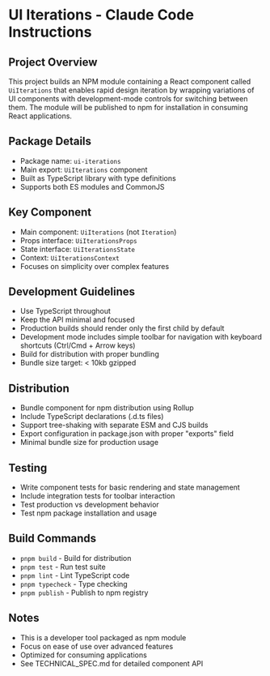 # UI Iterations - Claude Code Instructions

## Project Overview
This project builds an NPM module containing a React component called `UiIterations` that enables rapid design iteration by wrapping variations of UI components with development-mode controls for switching between them. The module will be published to npm for installation in consuming React applications.

## Package Details
- Package name: `ui-iterations`
- Main export: `UiIterations` component
- Built as TypeScript library with type definitions
- Supports both ES modules and CommonJS

## Key Component
- Main component: `UiIterations` (not `Iteration`)
- Props interface: `UiIterationsProps`
- State interface: `UiIterationsState`
- Context: `UiIterationsContext`
- Focuses on simplicity over complex features

## Development Guidelines
- Use TypeScript throughout
- Keep the API minimal and focused
- Production builds should render only the first child by default
- Development mode includes simple toolbar for navigation with keyboard shortcuts (Ctrl/Cmd + Arrow keys)
- Build for distribution with proper bundling
- Bundle size target: < 10kb gzipped

## Distribution
- Bundle component for npm distribution using Rollup
- Include TypeScript declarations (.d.ts files)
- Support tree-shaking with separate ESM and CJS builds
- Export configuration in package.json with proper "exports" field
- Minimal bundle size for production usage

## Testing
- Write component tests for basic rendering and state management
- Include integration tests for toolbar interaction
- Test production vs development behavior
- Test npm package installation and usage

## Build Commands
- `pnpm build` - Build for distribution
- `pnpm test` - Run test suite
- `pnpm lint` - Lint TypeScript code
- `pnpm typecheck` - Type checking
- `pnpm publish` - Publish to npm registry

## Notes
- This is a developer tool packaged as npm module
- Focus on ease of use over advanced features
- Optimized for consuming applications
- See TECHNICAL_SPEC.md for detailed component API